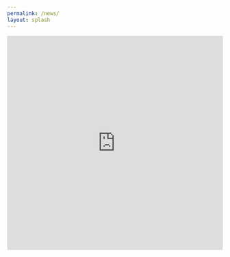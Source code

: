 ```yaml
---
permalink: /news/
layout: splash
---
```


<iframe src="https://storymaps.arcgis.com/stories/bfb52c2c328542c581a0ed62c99b0d8d?cover=false" width="100%" height="500px" frameborder="0" allowfullscreen allow="geolocation"></iframe>
